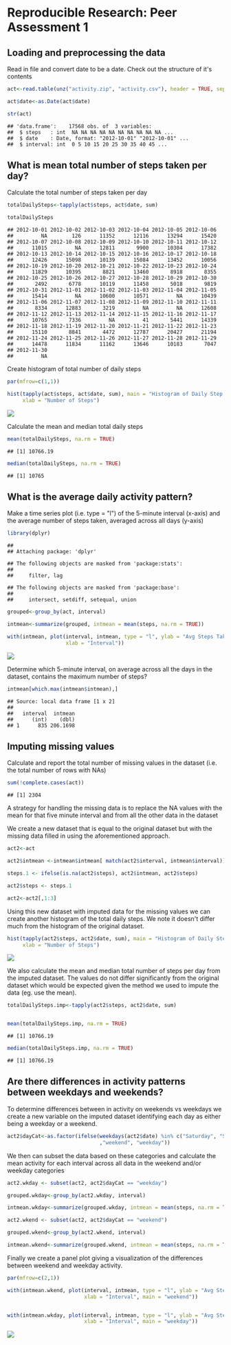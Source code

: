 # Reproducible Research: Peer Assessment 1


## Loading and preprocessing the data

Read in file and convert date to be a date.  Check out the structure of it's contents


```r
act<-read.table(unz("activity.zip", "activity.csv"), header = TRUE, sep=",")

act$date<-as.Date(act$date)

str(act)
```

```
## 'data.frame':	17568 obs. of  3 variables:
##  $ steps   : int  NA NA NA NA NA NA NA NA NA NA ...
##  $ date    : Date, format: "2012-10-01" "2012-10-01" ...
##  $ interval: int  0 5 10 15 20 25 30 35 40 45 ...
```

## What is mean total number of steps taken per day?

Calculate the total number of steps taken per day


```r
totalDailySteps<-tapply(act$steps, act$date, sum)

totalDailySteps
```

```
## 2012-10-01 2012-10-02 2012-10-03 2012-10-04 2012-10-05 2012-10-06 
##         NA        126      11352      12116      13294      15420 
## 2012-10-07 2012-10-08 2012-10-09 2012-10-10 2012-10-11 2012-10-12 
##      11015         NA      12811       9900      10304      17382 
## 2012-10-13 2012-10-14 2012-10-15 2012-10-16 2012-10-17 2012-10-18 
##      12426      15098      10139      15084      13452      10056 
## 2012-10-19 2012-10-20 2012-10-21 2012-10-22 2012-10-23 2012-10-24 
##      11829      10395       8821      13460       8918       8355 
## 2012-10-25 2012-10-26 2012-10-27 2012-10-28 2012-10-29 2012-10-30 
##       2492       6778      10119      11458       5018       9819 
## 2012-10-31 2012-11-01 2012-11-02 2012-11-03 2012-11-04 2012-11-05 
##      15414         NA      10600      10571         NA      10439 
## 2012-11-06 2012-11-07 2012-11-08 2012-11-09 2012-11-10 2012-11-11 
##       8334      12883       3219         NA         NA      12608 
## 2012-11-12 2012-11-13 2012-11-14 2012-11-15 2012-11-16 2012-11-17 
##      10765       7336         NA         41       5441      14339 
## 2012-11-18 2012-11-19 2012-11-20 2012-11-21 2012-11-22 2012-11-23 
##      15110       8841       4472      12787      20427      21194 
## 2012-11-24 2012-11-25 2012-11-26 2012-11-27 2012-11-28 2012-11-29 
##      14478      11834      11162      13646      10183       7047 
## 2012-11-30 
##         NA
```

Create histogram of total number of daily steps


```r
par(mfrow=c(1,1))

hist(tapply(act$steps, act$date, sum), main = "Histogram of Daily Step Totals", 
     xlab = "Number of Steps")
```

![](PA1_template_files/figure-html/unnamed-chunk-3-1.png)


Calculate the mean and median total daily steps


```r
mean(totalDailySteps, na.rm = TRUE)
```

```
## [1] 10766.19
```

```r
median(totalDailySteps, na.rm = TRUE)
```

```
## [1] 10765
```



## What is the average daily activity pattern?



Make a time series plot (i.e. type = "l") of the 5-minute interval (x-axis) 
and the average number of steps taken, averaged across all days (y-axis)


```r
library(dplyr)
```

```
## 
## Attaching package: 'dplyr'
```

```
## The following objects are masked from 'package:stats':
## 
##     filter, lag
```

```
## The following objects are masked from 'package:base':
## 
##     intersect, setdiff, setequal, union
```

```r
grouped<-group_by(act, interval)

intmean<-summarize(grouped, intmean = mean(steps, na.rm = TRUE))

with(intmean, plot(interval, intmean, type = "l", ylab = "Avg Steps Taken", 
                   xlab = "Interval"))
```

![](PA1_template_files/figure-html/unnamed-chunk-5-1.png)

Determine which 5-minute interval, on average across all the days in the dataset, 
contains the maximum number of steps?


```r
intmean[which.max(intmean$intmean),]
```

```
## Source: local data frame [1 x 2]
## 
##   interval  intmean
##      (int)    (dbl)
## 1      835 206.1698
```






## Imputing missing values

Calculate and report the total number of missing values in the dataset 
(i.e. the total number of rows with NAs)


```r
sum(!complete.cases(act))
```

```
## [1] 2304
```


A strategy for handling the missing data is to replace the NA values with the
mean for that five minute interval and from all the other data in the dataset

We create a new dataset that is equal to the original dataset but with the 
missing data filled in using the aforementioned approach.



```r
act2<-act

act2$intmean <-intmean$intmean[ match(act2$interval, intmean$interval)]

steps.1 <- ifelse(is.na(act2$steps), act2$intmean, act2$steps)

act2$steps <- steps.1

act2<-act2[,1:3]
```

Using this new dataset with imputed data for the missing values we can create
another histogram of the total daily steps.  We note it doesn't differ much from
the histogram of the original dataset.



```r
hist(tapply(act2$steps, act2$date, sum), main = "Histogram of Daily Step Totals", 
     xlab = "Number of Steps")
```

![](PA1_template_files/figure-html/unnamed-chunk-9-1.png)

We also calculate the mean and median total number of steps per day from the 
imputed dataset.  The values do not differ significantly from the original
dataset which would be expected given the method we used to impute the data (eg.
use the mean).


```r
totalDailySteps.imp<-tapply(act2$steps, act2$date, sum)


mean(totalDailySteps.imp, na.rm = TRUE)
```

```
## [1] 10766.19
```

```r
median(totalDailySteps.imp, na.rm = TRUE)
```

```
## [1] 10766.19
```


## Are there differences in activity patterns between weekdays and weekends?

To determine differences between in activity on weekends vs weekdays we 
create a new variable on the imputed dataset identifying each day as either
being a weekday or a weekend.


```r
act2$dayCat<-as.factor(ifelse(weekdays(act2$date) %in% c("Saturday", "Sunday")
                              ,"weekend", "weekday")) 
```


We then can subset the data based on these categories and calculate the
mean activity for each interval across all data in the weekend and/or weekday
categories


```r
act2.wkday <- subset(act2, act2$dayCat == "weekday")

grouped.wkday<-group_by(act2.wkday, interval)

intmean.wkday<-summarize(grouped.wkday, intmean = mean(steps, na.rm = TRUE))

act2.wkend <- subset(act2, act2$dayCat == "weekend")

grouped.wkend<-group_by(act2.wkend, interval)

intmean.wkend<-summarize(grouped.wkend, intmean = mean(steps, na.rm = TRUE))
```


Finally we create a panel plot giving a visualization of the differences between
weekend and weekday activity.


```r
par(mfrow=c(2,1))

with(intmean.wkend, plot(interval, intmean, type = "l", ylab = "Avg Steps Taken", 
                         xlab = "Interval", main = "weekend"))


with(intmean.wkday, plot(interval, intmean, type = "l", ylab = "Avg Steps Taken", 
                         xlab = "Interval", main = "weekday"))
```

![](PA1_template_files/figure-html/unnamed-chunk-13-1.png)
